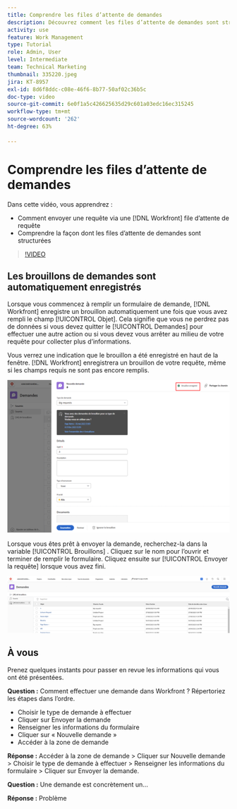 ```yaml
---
title: Comprendre les files d’attente de demandes
description: Découvrez comment les files d’attente de demandes sont structurées dans  [!DNL  Workfront]  et comment envoyer une demande.
activity: use
feature: Work Management
type: Tutorial
role: Admin, User
level: Intermediate
team: Technical Marketing
thumbnail: 335220.jpeg
jira: KT-8957
exl-id: 8d6f8ddc-c08e-46f6-8b77-50af02c36b5c
doc-type: video
source-git-commit: 6e0f1a5c426625635d29c601a03edc16ec315245
workflow-type: tm+mt
source-wordcount: '262'
ht-degree: 63%

---
```


# Comprendre les files d’attente de demandes

Dans cette vidéo, vous apprendrez :

* Comment envoyer une requête via une [!DNL  Workfront] file d’attente de requête
* Comprendre la façon dont les files d’attente de demandes sont structurées

>[!VIDEO](https://video.tv.adobe.com/v/335220/?quality=12&learn=on)

## Les brouillons de demandes sont automatiquement enregistrés

Lorsque vous commencez à remplir un formulaire de demande, [!DNL Workfront] enregistre un brouillon automatiquement une fois que vous avez rempli le champ [!UICONTROL Objet]. Cela signifie que vous ne perdrez pas de données si vous devez quitter le [!UICONTROL Demandes] pour effectuer une autre action ou si vous devez vous arrêter au milieu de votre requête pour collecter plus d’informations.

Vous verrez une indication que le brouillon a été enregistré en haut de la fenêtre. [!DNL Workfront] enregistrera un brouillon de votre requête, même si les champs requis ne sont pas encore remplis.

![image de la création d’un brouillon de demande](assets/queue-mgt-make-a-request-draft-1.png)

Lorsque vous êtes prêt à envoyer la demande, recherchez-la dans la variable [!UICONTROL Brouillons] . Cliquez sur le nom pour l’ouvrir et terminer de remplir le formulaire. Cliquez ensuite sur [!UICONTROL Envoyer la requête] lorsque vous avez fini.

![image de récupération d’un brouillon de demande](assets/queue-mgt-make-a-request-draft-2.png)

## À vous

Prenez quelques instants pour passer en revue les informations qui vous ont été présentées.

**Question :** Comment effectuer une demande dans Workfront ? Répertoriez les étapes dans l’ordre.

* Choisir le type de demande à effectuer
* Cliquer sur Envoyer la demande
* Renseigner les informations du formulaire
* Cliquer sur « Nouvelle demande »
* Accéder à la zone de demande


**Réponse :** Accéder à la zone de demande > Cliquer sur Nouvelle demande > Choisir le type de demande à effectuer > Renseigner les informations du formulaire > Cliquer sur Envoyer la demande.

**Question :** Une demande est concrètement un...

**Réponse :** Problème

<!---
You can also access request drafts from the [!UICONTROL Select a Request Type] menu at the top of the window. Select an option from the [!UICONTROL Recent Drafts] section, or start a new request by picking a queue from the [!UICONTROL New Requests] section. Fill everything out like normal, then submit the request.

<!---
image
--->

<!---
Let's take a minute to review the information you were just presented.

How do you make a request in Workfront? List the steps in order.
Choose the request type you need to make
Click Submit request
Fill out the information on the form
Click "New Request"
Navigate to the request area

Answer: Navigate to the request area>Click New Request>Choose the request type you need to make>Fill out the information on the form>Click Submit request

A request is really an......

Answer: Issue
--->
